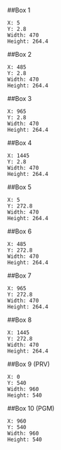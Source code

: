 ##Box 1
```
X: 5
Y: 2.8
Width: 470 
Height: 264.4
```

##Box 2
```
X: 485
Y: 2.8
Width: 470 
Height: 264.4
```
##Box 3
```
X: 965
Y: 2.8
Width: 470 
Height: 264.4
```
##Box 4
```
X: 1445
Y: 2.8
Width: 470 
Height: 264.4
```
##Box 5
```
X: 5
Y: 272.8
Width: 470 
Height: 264.4
```
##Box 6
```
X: 485
Y: 272.8
Width: 470 
Height: 264.4
```
##Box 7
```
X: 965
Y: 272.8
Width: 470 
Height: 264.4
```
##Box 8
```
X: 1445
Y: 272.8
Width: 470 
Height: 264.4
```
##Box 9 (PRV)
```
X: 0
Y: 540
Width: 960
Height: 540
```
##Box 10 (PGM)
```
X: 960
Y: 540
Width: 960
Height: 540
```
